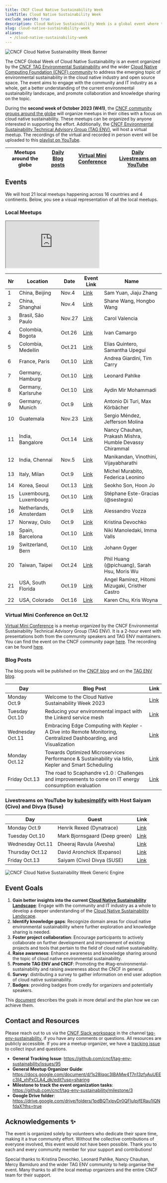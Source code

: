 ```yaml
---
title: CNCF Cloud Native Sustainability Week
linkTitle: Cloud Native Sustainability Week
exclude_search: true
description: Cloud Native Sustainability Week is a global event where the CNCF community organizes local meetings around the theme of Cloud Native Sustainability. The Cloud Native Sustainability Week will take place in the second week of October 2023.
slug: cloud-native-sustainability-week
aliases: 
  - /cloud-native-sustainability-week
---
```


<p class="mt-5 mb-5"><img src="/images/cloud-native-sustainability-week-banner.webp" alt="CNCF Cloud Native Sustainability Week Banner"></p>

The CNCF Global Week of Cloud Native Sustainability is an event organized by the [CNCF TAG Environmental Sustainability](http://github.com/cncf/tag-env-sustainability) and the wider [Cloud Native Computing Foundation (CNCF) community](http://cncf.io) to address the emerging topic of environmental sustainability in the cloud native industry and open source space. The event aims to engage with the community and IT industry as a whole, get a better understanding of the current environmental sustainability landscape, and promote collaboration and knowledge sharing on the topic.

During the **second week of October 2023 (W41)**, the [CNCF community groups around the globe](https://community.cncf.io/chapters/) will organize meetups in their cities with a focus on cloud native sustainability. These meetups can be organized by anyone interested in supporting the effort. Additionally, the [CNCF Environmental Sustainability Technical Advisory Group (TAG ENV)](http://github.com/cncf/tag-env-sustainability), will host a virtual meetup. The recordings of the virtual and recorded in person event will be uploaded to this [playlist on YouTube](https://youtube.com/playlist?list=PL_3_oSSuNpD4cdUFtW68Ejl5FpD7fEFdg&si=iBEY_qa1-DccqWz_).

| **Meetups around the globe** | **[Daily Blog posts](https://tag-env-sustainability.cncf.io/blog/)** | **[Virtual Mini Conference](https://community.cncf.io/events/details/cncf-cloud-native-sustainability-presents-virtual-mini-conference-cloud-native-sustainability-week/)** | **[Daily Livestreams on YouTube](https://www.youtube.com/@kubesimplify)**
|---|---|---|---|

## Events

We will host 21 local meetups happening across 16 countries and 4 continents. Below, you see a visual representation of all the local meetups.

### Local Meetups

<div class="embed-responsive embed-responsive-16by9">
    <iframe class="embed-responsive-item" src="https://www.google.com/maps/d/u/0/embed?mid=1cYKhhpzyOaLNEs-TIxqQTxYV98NBFJ8&ehbc=2E312F&noprof=1"></iframe>
</div>

<!-- cSpell:disable -->
| **Nr** | **Location** | **Date** | **Event Link** | **Name** |
|---|---|---|---|---|
| 1 | China, Beijing | Nov.4 | [Link](https://mp.weixin.qq.com/s/0hALcFLFxqB3Mec0fYYO5g) | Sam Yuan, Jiaju Zhang |
| 2 | China, Shanghai | Nov.4 | [Link](https://mp.weixin.qq.com/s/0hALcFLFxqB3Mec0fYYO5g) | Shane Wang, Hongbo Wang |
| 3 | Brasil, São Paulo | Nov.27 | [Link](https://community.cncf.io/events/details/cncf-cloud-native-sao-paulo-presents-cloud-native-sao-paulo-meetup-23-em-bradesco/) | Carol Valencia |
| 4 | Colombia, Bogota | Oct.26 | [Link](https://community.cncf.io/events/details/cncf-cloud-native-bogota-presents-1-cloud-native-bogota/) | Ivan Camargo |
| 5 | Colombia, Medellin | Oct.21 | [Link](https://community.cncf.io/events/details/cncf-cloud-native-medellin-presents-bienvenidos-a-cloud-native-medellin-cncf-cloud-native-sustainability-week/) | Elias Quintero, Samantha Upegui |
| 6 | France, Paris | Oct.10 | [Link](https://www.meetup.com/cloud-native-computing-paris/events/296073417/) | Andrea Giardini, Tim Carry |
| 7 | Germany, Hamburg | Oct.10 | [Link](https://community.cncf.io/events/details/cncf-hamburg-presents-cloud-native-sustainability-week-meetup-in-hamburg/) | Leonard Pahlke |
| 8 | Germany, Karlsruhe | Oct.10 | [Link](https://www.meetup.com/de-DE/green-software-development-karlsruhe/events/296165492/) | Aydin Mir Mohammadi |
| 9 | Germany, Munich | Oct.9 | [Link](https://community.cncf.io/events/details/cncf-cloud-native-munich-presents-cncf-cloud-native-sustainability-week-munich/) | Antonio Di Turi, Max Körbächer |
| 10 | Guatemala | Nov.23 | [Link](https://community.cncf.io/events/details/cncf-cloud-native-guatemala-presents-sustainability-week-cloud-native-guatemala/) | Sergio Méndez, Jefferson Molina |
| 11 | India, Bangalore | Oct.14 | [Link](https://www.meetup.com/kubernetes-india-meetup/events/296353271/) | Nancy Chauhan, Prakash Mishra, Humble Devassy Chirammal |
| 12 | India, Chennai | Nov.5 | [Link](https://community.cncf.io/events/details/cncf-chennai-presents-cloud-native-sustainability-week/) | Manikandan, Vinothini, Vijayabharathi |
| 13 | Italy, Milan | Oct.9 | [Link](https://www.meetup.com/mia-platform-cultura-innovazione-team/events/296124350/) | Michel Murabito, Federica Leonino |
| 14 | Korea, Seoul | Oct.13 | [Link](https://festa.io/events/3916) | Seokho Son, Hoon Jo |
| 15 | Luxembourg, Luxembourg | Oct.10 | [Link](https://community.cncf.io/events/details/cncf-luxembourg-presents-cncf-cloud-native-sustainability-week/) | Stéphane Este-Gracias (@sestegra) |
| 16 | Netherlands, Amsterdam | Oct.9 | [Link](https://www.meetup.com/Dutch-Kubernetes-Meetup/events/296272552) | Alessandro Vozza |
| 17 | Norway, Oslo | Oct.9 | [Link](https://www.meetup.com/gsf-oslo/events/295698438) | Kristina Devochko |
| 18 | Spain, Barcelona | Oct.10 | [Link](https://community.cncf.io/events/details/cncf-cloud-native-barcelona-presents-cloud-native-sustainability-week/) | Niki Manoledaki, Imma Valls |
| 19 | Switzerland, Bern | Oct.10 | [Link](https://www.meetup.com/cloudnativebern/events/295861662/) | Johann Gyger |
| 20 | Taiwan, Taipei | Oct.24 | [Link](https://community.cncf.io/events/details/cncf-cloud-native-taiwan-user-group-presents-cncf-sustainability-week-taiwan-x-green-software-foundation/) | Phil Huang (@pichuang), Sarah Hsu, Moris Wu |
| 21 | USA, South Florida | Oct.19 | [Link](https://community.cncf.io/events/details/cncf-south-florida-presents-south-florida-meetup-cncf-cloud-native-sustainability-week/) | Angel Ramirez, Hitomi Mizugaki, Cristher Castro |
| 22 | USA, Colorado | Oct.16 | [Link](https://www.meetup.com/colorado-kubernetes-cloud-native/events/296665831/) | Karen Chu, Kris Woyna |
<!-- cSpell:enable -->

### Virtual Mini Conference on Oct.12

[Virtual Mini Conference](https://community.cncf.io/events/details/cncf-cloud-native-sustainability-presents-virtual-mini-conference-cloud-native-sustainability-week/) is a meetup organized by the CNCF Environmental Sustainability Technical Advisory Group (TAG ENV). It is a 2-hour event with presentations both from the community speakers and TAG ENV maintainers. You can find the event on the CNCF community page [here](https://community.cncf.io/events/details/cncf-cloud-native-sustainability-presents-virtual-mini-conference-cloud-native-sustainability-week/). The recording can be found [here](https://youtube.com/playlist?list=PL_3_oSSuNpD4cdUFtW68Ejl5FpD7fEFdg&si=iBEY_qa1-DccqWz_).

### Blog Posts

The blog posts will be published on the [CNCF blog](https://www.cncf.io/blog/) and on the [TAG ENV blog](https://tag-env-sustainability.cncf.io/blog/).

<!-- cSpell:disable -->
| **Day** | **Blog Post** | **Link** |
|---|---|---|
| Monday Oct.9 | Welcome to the Cloud Native Sustainability Week 2023 | [Link](https://tag-env-sustainability.cncf.io/blog/2023-welcome-cloud-native-sustainability-week/) |
| Tuesday Oct.10 | Reducing your environmental impact with the Linkerd service mesh | [Link](https://tag-env-sustainability.cncf.io/blog/2023-reducing-env-impact-with-linkerd/) |
| Wednesday Oct.11 | Embracing Edge Computing with Kepler - A Dive into Remote Monitoring, Centralized Dashboarding, and Visualization | [Link](https://tag-env-sustainability.cncf.io/blog/2023-embracing-edge-computing-with-kepler/) |
| Monday Oct.12 | Towards Optimized Microservices Performance & Sustainability via Istio, Kepler and Smart Scheduling | [Link](https://tag-env-sustainability.cncf.io/blog/2023-sustainability-istio-kepler-smart-scheduling/) |
| Friday Oct.13 | The road to Scaphandre v1.0 : Challenges and improvements to come on IT energy consumption evaluation | [Link](https://www.cncf.io/blog/2023/10/11/the-road-to-scaphandre-v1-0-challenges-and-improvements-to-come-on-it-energy-consumption-evaluation/) |
<!-- cSpell:enable -->

### Livestreams on YouTube by [kubesimplify](https://www.youtube.com/@kubesimplify) with Host Saiyam (Civo) and Divya (Suse)

<!-- cSpell:disable -->
| **Day** | **Guest** | **Link** |
|---|---|---|
| Monday Oct.9 | Henrik Rexed (Dynatrace) |[Link](https://www.youtube.com/live/qthk0dbzFMk?si=ZwtBj6NyXkrJnL1S) |
| Tuesday Oct.10 | Mark Bjornsgaard (Deep green) |[Link](https://www.youtube.com/live/hY_0BI9h2o4?si=YVp12SRRBHZBC-e2) |
| Wednesday Oct.11 | Dheeraj Ravula (Avesha) |[Link](https://www.youtube.com/live/6i3wN9EiJUE?si=HJkRtHYF3jVp6BvP) |
| Thursday Oct.12 | David Aronchick (Expanso) |[Link](https://www.youtube.com/live/j-lToQG7gwg?si=2k0d_t3q-s4xG6n1) |
| Friday Oct.13 | Saiyam (Civo) Divya (SUSE) |[Link](https://www.youtube.com/live/qXtgoRIQpos?si=ea4h1MZoKLKgHAJe) |
<!-- cSpell:enable -->

<p class="mt-5 mb-5"><img src="/images/cloud-native-sustainability-week-engine-1.webp" alt="CNCF Cloud Native Sustainability Week Generic Engine"></p>

## Event Goals

1. **Gain better insights into the current [Cloud Native Sustainability Landscape](/landscape/)**: Engage with the community and IT industry as a whole to develop a deeper understanding of the [Cloud Native Sustainability Landscape](/landscape/).
2. **Identify knowledge gaps**: Recognize domain areas for cloud native environmental sustainability where further exploration and knowledge sharing is needed.
3. **Foster project collaboration**: Encourage participants to actively collaborate on further development and improvement of existing projects and tools that pertain to the field of cloud native sustainability.
4. **Raise awareness**: Enhance awareness and knowledge sharing around the topic of cloud native environmental sustainability.
5. **Promote TAG ENV and CNCF**: Promoting the #tag-environmental-sustainability and raising awareness about the CNCF in general.
6. **Survey**: distributing a survey to gather information on end user adoption of cloud native sustainability.
7. **Badges**: providing badges from credly for organizers and potentially speakers.

This [document](https://docs.google.com/document/d/1s28lqqc3IBAMw4T7n13zfyAuUEEc3I4_xhPxCLA4_dk/edit?usp=sharing) describes the goals in more detail and the plan how we can achieve them.

## Contact and Resources

Please reach out to us via the [CNCF Slack workspace](https://slack.cncf.io/) in the channel [tag-env-sustainability](https://cloud-native.slack.com/archives/C03F270PDU6), if you have any comments or questions. All resources are publicly accessible.
If you are a meetup organizer, we have a [tracking issue](https://github.com/cncf/tag-env-sustainability/issues/134) to collect input and questions.

* **General Tracking Issue**: <https://github.com/cncf/tag-env-sustainability/issues/95>
* **General Meetup Organizer Guide**: <https://docs.google.com/document/d/1s28lqqc3IBAMw4T7n13zfyAuUEEc3I4_xhPxCLA4_dk/edit?usp=sharing>
* **Milestone to track the event organization tasks**: <https://github.com/cncf/tag-env-sustainability/milestone/3>
* **Google Drive folder**: <https://drive.google.com/drive/folders/1pdBQTxlpvDr0QFIuIpjfERau1IQNfdaX?ths=true>

## Acknowledgements ✨

The event is organized solely by volunteers who dedicate their spare time, making it a true community effort. Without the collective contributions of everyone involved, this event would not have been possible. Thank you to each and every community member for your support and contributions!

<!-- cspell:disable-next-line -->
Special thanks to Kristina Devochko, Leonard Pahlke, Nancy Chauhan, Mercy Bamiduro and the wider TAG ENV community to help organise the event.
Many thanks to all the local meetup organizers and the entire CNCF team for their support.
